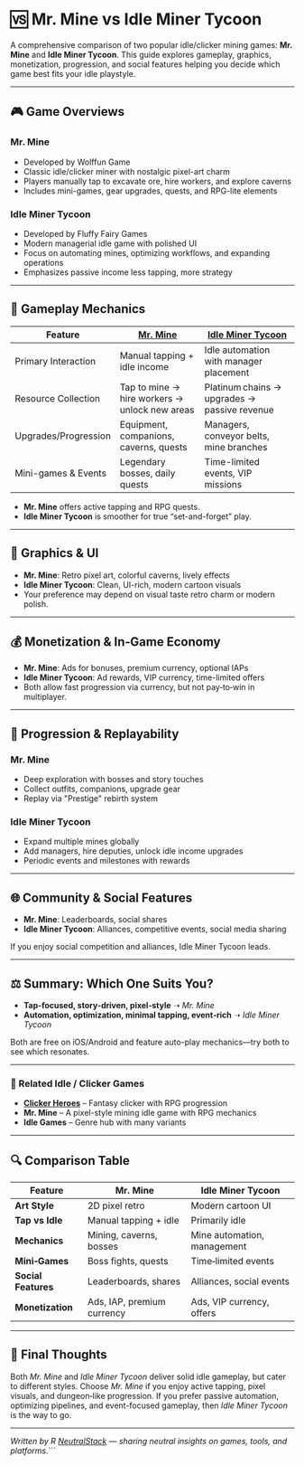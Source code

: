 # 🆚 Mr. Mine vs Idle Miner Tycoon

A comprehensive comparison of two popular idle/clicker mining games: **Mr. Mine** and **Idle Miner Tycoon**. This guide explores gameplay, graphics, monetization, progression, and social features helping you decide which game best fits your idle playstyle.

---

## 🎮 Game Overviews

### Mr. Mine 
- Developed by Wolffun Game  
- Classic idle/clicker miner with nostalgic pixel-art charm   
- Players manually tap to excavate ore, hire workers, and explore caverns  
- Includes mini-games, gear upgrades, quests, and RPG-lite elements  

### Idle Miner Tycoon  
- Developed by Fluffy Fairy Games  
- Modern managerial idle game with polished UI  
- Focus on automating mines, optimizing workflows, and expanding operations  
- Emphasizes passive income less tapping, more strategy  

---

## 🎯 Gameplay Mechanics

| Feature                 | [Mr. Mine](https://store.steampowered.com/app/1397920/MrMine/)                             | [Idle Miner Tycoon](https://idleminertycoon.com/)                          |
|-------------------------|------------------------------------------------|----------------------------------------------|
| Primary Interaction     | Manual tapping + idle income                   | Idle automation with manager placement       |
| Resource Collection     | Tap to mine → hire workers → unlock new areas           | Platinum chains → upgrades → passive revenue |
| Upgrades/Progression    | Equipment, companions, caverns, quests         | Managers, conveyor belts, mine branches      |
| Mini-games & Events     | Legendary bosses, daily quests                 | Time-limited events, VIP missions            |

- **Mr. Mine** offers active tapping and RPG quests.
- **Idle Miner Tycoon** is smoother for true “set-and-forget” play.

---

## 🎨 Graphics & UI

- **Mr. Mine**: Retro pixel art, colorful caverns, lively effects  
- **Idle Miner Tycoon**: Clean, UI-rich, modern cartoon visuals  
- Your preference may depend on visual taste retro charm or modern polish.

---

## 💰 Monetization & In‑Game Economy

- **Mr. Mine**: Ads for bonuses, premium currency, optional IAPs  
- **Idle Miner Tycoon**: Ad rewards, VIP currency, time-limited offers  
- Both allow fast progression via currency, but not pay‑to‑win in multiplayer.

---

## 🚀 Progression & Replayability

### Mr. Mine  
- Deep exploration with bosses and story touches  
- Collect outfits, companions, upgrade gear  
- Replay via "Prestige" rebirth system  

### Idle Miner Tycoon  
- Expand multiple mines globally  
- Add managers, hire deputies, unlock idle income upgrades  
- Periodic events and milestones with rewards  

---

## 🌐 Community & Social Features

- **Mr. Mine**: Leaderboards, social shares  
- **Idle Miner Tycoon**: Alliances, competitive events, social media sharing  

If you enjoy social competition and alliances, Idle Miner Tycoon leads.

---

## ⚖️ Summary: Which One Suits You?

- **Tap‑focused, story‑driven, pixel‑style** ➝ *Mr. Mine*  
- **Automation, optimization, minimal tapping, event‑rich** ➝ *Idle Miner Tycoon*  

Both are free on iOS/Android and feature auto-play mechanics—try both to see which resonates.

---

### 📲 Related Idle / Clicker Games

- **[Clicker Heroes](https://store.steampowered.com/app/363970/Clicker_Heroes/)** – Fantasy clicker with RPG progression  
- **Mr. Mine** – A pixel-style mining idle game with RPG mechanics  
- **Idle Games** – Genre hub with many variants    

---

## 🔍 Comparison Table

| Feature             | Mr. Mine                  | Idle Miner Tycoon           |
|---------------------|-------------------------------|------------------------------|
| **Art Style**       | 2D pixel retro                | Modern cartoon UI           |
| **Tap vs Idle**     | Manual tapping + idle         | Primarily idle              |
| **Mechanics**       | Mining, caverns, bosses       | Mine automation, management |
| **Mini‑Games**      | Boss fights, quests           | Time‑limited events         |
| **Social Features** | Leaderboards, shares          | Alliances, social events    |
| **Monetization**    | Ads, IAP, premium currency    | Ads, VIP currency, offers   |

---

## 🎯 Final Thoughts

Both *Mr. Mine* and *Idle Miner Tycoon* deliver solid idle gameplay, but cater to different styles. Choose *Mr. Mine* if you enjoy active tapping, pixel visuals, and dungeon‑like progression. If you prefer passive automation, optimizing pipelines, and event-focused gameplay, then *Idle Miner Tycoon* is the way to go.

---

*Written by R [NeutralStack](https://github.com/neutralstack) — sharing neutral insights on games, tools, and platforms.*```

